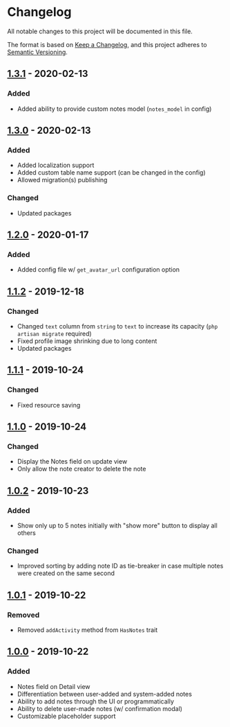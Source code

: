 # Changelog

All notable changes to this project will be documented in this file.

The format is based on [Keep a Changelog](https://keepachangelog.com/en/1.0.0/),
and this project adheres to [Semantic Versioning](https://semver.org/spec/v2.0.0.html).

## [1.3.1] - 2020-02-13

### Added

- Added ability to provide custom notes model (`notes_model` in config)

## [1.3.0] - 2020-02-13

### Added

- Added localization support
- Added custom table name support (can be changed in the config)
- Allowed migration(s) publishing

### Changed

- Updated packages

## [1.2.0] - 2020-01-17

### Added

- Added config file w/ `get_avatar_url` configuration option

## [1.1.2] - 2019-12-18

### Changed

- Changed `text` column from `string` to `text` to increase its capacity (`php artisan migrate` required)
- Fixed profile image shrinking due to long content
- Updated packages

## [1.1.1] - 2019-10-24

### Changed

- Fixed resource saving

## [1.1.0] - 2019-10-24

### Changed

- Display the Notes field on update view
- Only allow the note creator to delete the note

## [1.0.2] - 2019-10-23

### Added

- Show only up to 5 notes initially with "show more" button to display all others

### Changed

- Improved sorting by adding note ID as tie-breaker in case multiple notes were created on the same second

## [1.0.1] - 2019-10-22

### Removed

- Removed `addActivity` method from `HasNotes` trait

## [1.0.0] - 2019-10-22

### Added

- Notes field on Detail view
- Differentiation between user-added and system-added notes
- Ability to add notes through the UI or programmatically
- Ability to delete user-made notes (w/ confirmation modal)
- Customizable placeholder support

[1.3.1]: https://github.com/optimistdigital/nova-notes-field/compare/1.3.0...1.3.1
[1.3.0]: https://github.com/optimistdigital/nova-notes-field/compare/1.2.0...1.3.0
[1.2.0]: https://github.com/optimistdigital/nova-notes-field/compare/1.1.2...1.2.0
[1.1.2]: https://github.com/optimistdigital/nova-notes-field/compare/1.1.1...1.1.2
[1.1.1]: https://github.com/optimistdigital/nova-notes-field/compare/1.1.0...1.1.1
[1.1.0]: https://github.com/optimistdigital/nova-notes-field/compare/1.0.2...1.1.0
[1.0.2]: https://github.com/optimistdigital/nova-notes-field/compare/1.0.1...1.0.2
[1.0.1]: https://github.com/optimistdigital/nova-notes-field/compare/1.0.0...1.0.1
[1.0.0]: https://github.com/optimistdigital/nova-notes-field/releases/tag/1.0.0
